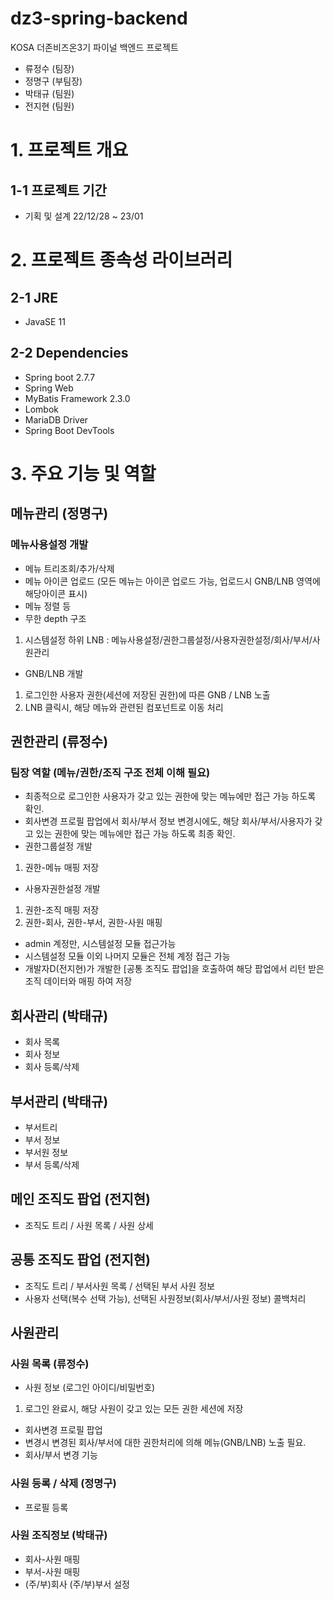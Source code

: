 # dz3-spring-backend

KOSA 더존비즈온3기 파이널 백엔드 프로젝트

- 류정수 (팀장)
- 정명구 (부팀장)
- 박태규 (팀원)
- 전지현 (팀원)

# 1. 프로젝트 개요

## 1-1 프로젝트 기간

- 기획 및 설계 22/12/28 ~ 23/01

# 2. 프로젝트 종속성 라이브러리

## 2-1 JRE

- JavaSE 11

## 2-2 Dependencies

- Spring boot 2.7.7
- Spring Web
- MyBatis Framework 2.3.0
- Lombok
- MariaDB Driver
- Spring Boot DevTools

# 3. 주요 기능 및 역할

## 메뉴관리 (정명구)

### 메뉴사용설정 개발

- 메뉴 트리조회/추가/삭제
- 메뉴 아이콘 업로드 (모든 메뉴는 아이콘 업로드 가능, 업로드시 GNB/LNB 영역에 해당아이콘 표시)
- 메뉴 정렬 등
- 무한 depth 구조

1. 시스템설정 하위 LNB : 메뉴사용설정/권한그룹설정/사용자권한설정/회사/부서/사원관리

- GNB/LNB 개발

1. 로그인한 사용자 권한(세션에 저장된 권한)에 따른 GNB / LNB 노출
2. LNB 클릭시, 해당 메뉴와 관련된 컴포넌트로 이동 처리

## 권한관리 (류정수)

### 팀장 역할 (메뉴/권한/조직 구조 전체 이해 필요)

- 최종적으로 로그인한 사용자가 갖고 있는 권한에 맞는 메뉴에만 접근 가능 하도록 확인.
- 회사변경 프로필 팝업에서 회사/부서 정보 변경시에도, 해당 회사/부서/사용자가 갖고 있는 권한에 맞는 메뉴에만 접근 가능 하도록 최종 확인.
- 권한그룹설정 개발

1. 권한-메뉴 매핑 저장

- 사용자권한설정 개발

1. 권한-조직 매핑 저장
2. 권한-회사, 권한-부서, 권한-사원 매핑

- admin 계정만, 시스템설정 모듈 접근가능
- 시스템설정 모듈 이외 나머지 모듈은 전체 계정 접근 가능
- 개발자D(전지현)가 개발한 [공통 조직도 팝업]을 호출하여 해당 팝업에서 리턴 받은 조직 데이터와 매핑 하여 저장

## 회사관리 (박태규)

- 회사 목록
- 회사 정보
- 회사 등록/삭제

## 부서관리 (박태규)

- 부서트리
- 부서 정보
- 부서원 정보
- 부서 등록/삭제

## 메인 조직도 팝업 (전지현)

- 조직도 트리 / 사원 목록 / 사원 상세

## 공통 조직도 팝업 (전지현)

- 조직도 트리 / 부서사원 목록 / 선택된 부서 사원 정보
- 사용자 선택(복수 선택 가능), 선택된 사원정보(회사/부서/사원 정보) 콜백처리

## 사원관리

### 사원 목록 (류정수)

- 사원 정보 (로그인 아이디/비밀번호)

1. 로그인 완료시, 해당 사원이 갖고 있는 모든 권한 세션에 저장

- 회사변경 프로필 팝업
- 변경시 변경된 회사/부서에 대한 권한처리에 의해 메뉴(GNB/LNB) 노출 필요.
- 회사/부서 변경 기능

### 사원 등록 / 삭제 (정명구)

- 프로필 등록

### 사원 조직정보 (박태규)

- 회사-사원 매핑
- 부서-사원 매핑
- (주/부)회사 (주/부)부서 설정
